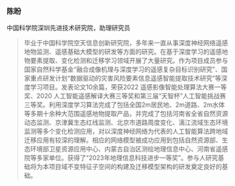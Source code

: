 ### 陈盼
中国科学院深圳先进技术研究院，助理研究员

>毕业于中国科学院空天信息创新研究院，多年来一直从事深度神经网络遥感地物监测、遥感基础大模型的研发等方面的研究。在基于深度学习的遥感地物要素提取、变化检测和迁移学习领域开展了大量研究。作为项目成员参与国家自然科学基金“融合成像机理与深度学习的遥感复杂目标识别研究”、国家重点研发计划“数据驱动的灾害风险要素信息遥感智能提取技术研究”等深度学习项目。发表论文10余篇，荣获2022 遥感影像智能处理算法大赛一等奖、2020 人工智能遥感解译大赛三等奖和第三届“天智杯”人工智能挑战赛三等奖。利用深度学习算法完成了包括全国2m居民地、2m道路、2m水体等多期十余种大范围遥感地物提取产品，并完成了包括河南省全省自然资源动态监测、京津冀生态红线监测、北京市道路周度变化、漓江流域生态环境监测等多个变化检测应用，对以深度神经网络为代表的人工智能算法跨地域迁移应用有较深的理解。相应的网络模型被成功应用到包括自然资源部、生态环境部卫星资源应用中心、内蒙古自治区测绘地理信息中心、河南省遥感院等多家单位。获得了“2023年地理信息科技进步一等奖”。参与人研究基础将为本项目域不变特征子空间的构建及迁移模型架构的研发奠定良好的基础。